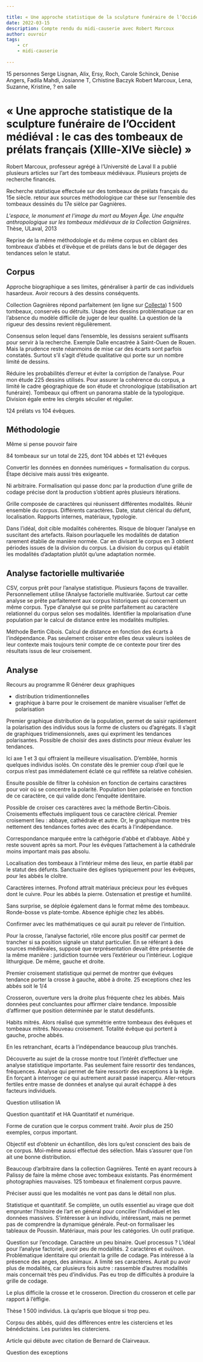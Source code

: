 ```yaml
---

title: « Une approche statistique de la sculpture funéraire de l’Occident médiéval : le cas des tombeaux de prélats français (XIIIe-XIVe siècle) »
date: 2022-03-15
description: Compte rendu du midi-causerie avec Robert Marcoux
author: ouvroir
tags:
    - cr
    - midi-causerie
    
---
```


15 personnes
Serge Lisgnan, Alix, Ersy, Roch, Carole Schinck, Denise Angers, Fadila Mahdi, Josianne T, Crhistine Baczyk
Robert Marcoux, Lena, Suzanne, Kristine, ? en salle

# « Une approche statistique de la sculpture funéraire de l’Occident médiéval : le cas des tombeaux de prélats français (XIIIe-XIVe siècle) »

Robert Marcoux, professeur agrégé à l’Université de Laval Il a publié plusieurs articles sur l’art des tombeaux médiévaux. Plusieurs projets de recherche financés. 

Recherche statistique effectuée sur des tombeaux de prélats français du 15e siècle. retour aux sources méthodologique car thèse sur l’ensemble des tombeaux dessinés du 17e sièlce par Gagnières.

*L'espace, le monument et l'image du mort au Moyen Âge. Une enquête anthropologique sur les tombeaux médiévaux de la Collection Gaignières*. Thèse, ULaval, 2013

Reprise de la même méthodologie et du même corpus en ciblant des tombreaux d’abbés et d’évêque et de prélats dans le but de dégager des tendances selon le statut.

## Corpus

Approche biographique a ses limites, généraliser à partir de cas individuels hasardeux. Avoir recours à des dessins conséquents.

Collection Gagnières répond parfaitement (en ligne sur [Collecta](https://www.collecta.fr))
1 500 tombeaux, conservés ou détruits. Usage des dessins problématique car en l’absence du modèle difficile de juger de leur qualité. La question de la rigueur des dessins revient régulièrement.

Consensus selon lequel dans l’ensemble, les dessisns seraient suffisants pour servir à la recherche. Exemple Dalle encastrée à Saint-Ouen de Rouen.
Mais la prudence reste néanmoins de mise car des écarts sont parfois constatés. Surtout s’il s’agit d’étude qualitative qui porte sur un nombre limité de dessins.

Réduire les probabilités d’erreur et éviter la corription de l’analyse.
Pour mon étude 225 dessins utilisés. Pour assurer la cohérence du corpus, a limité le cadre géographique de son étude et chronologique (stabilisation art funéraire). Tombeaux qui offrent un panorama stable de la typologique. Division égale entre les clergés séculier et régulier.

124 prélats vs 104 évêques. 

## Méthodologie

Même si pense pouvoir faire 


84 tombeaux sur un total de 225, dont 104 abbés et 121 évêques

Convertir les données en données numériques = formalisation du corpus.
Étape décisive mais aussi très exigeante. 

Ni arbitraire. Formalisation qui passe donc par la production d’une grille de codage précise dont la production s’obtient après plusieurs itérations.

Grille composée de caractères qui réunissent différentes modalités. Réunir ensemble du corpus. Différents caractères. Date, statut clérical du défunt, localisation. Rapports internes, matériaux, typologie.

Dans l’idéal, doit cible modalités cohérentes. Risque de bloquer l’analyse en suscitant des artefacts. Raison pourlaquelle les modalités de datation rarement établie de manière normée. Car en divisant le corpus en 3 obtient périodes issues de la division du corpus.
La division du corpus qui établit les modalités d’adaptation plutôt qu’une adaptation normée.


## Analyse factorielle multivariée

CSV, corpus prêt pour l’analyse statistique.
Plusieurs façons de travailler. Personnellement utilise l’Analyse factorielle multivariée. Surtout car cette analyse se prête parfaitement aux corpus historiques qui concernent un même corpus.
Type d’analyse qui se prête parfaitement au caractère relationnel du corpus selon ses modalités. Identifier la mpolarisation d’une population par le calcul de distance entre les modalités multiples.

Méthode Bertin Cibois.
Calcul de distance en fonction des écarts à l’indépendance. 
Pas seulement croiser entre elles deux valeurs isolées de leur contexte mais toujours tenir compte de ce contexte pour tirer des résultats issus de leur croisement.

## Analyse

Recours au programme R
Générer deux graphiques
- distribution tridimentionnelles
- graphique à barre pour le croisement de manière visualiser l’effet de polarisation

Premier graphique distribution de la population, permet de saisir rapidement la polarisation des individus sous la forme de clusters ou d’agrégats. Il s’agit de graphiques tridimensionnels, axes qui expriment les tendances polarisantes. Possible de choisir des axes distincts pour mieux évaluer les tendances.

Ici axe 1 et 3 qui offraient la meilleure visualisation.
D’emblée, hormis quelques individus isolés. On constate dès le premier coup d’œil que le corpus n’est pas immédiatement éclaté ce qui reflfète sa relative cohésien.

Ensuite possible de filtrer la cohésion en fonction de certains caractères pour voir où se concentre la polarité.
Population bien polarisée en fonction de ce caractère, ce qui valide donc l’enquête identitaire.

Possible de croiser ces caractères avec la méthode Bertin-Cibois.
Croisements effectués impliquent tous ce caractère clérical.
Premier croisement lieu : abbaye, cathédrale et autre. Or, le graphique montre très nettement des tendances fortes avec des écarts à l’indépendance.

Correspondance marquée entre la cathégorie d’abbé et d’abbaye. Abbé y reste souvent après sa mort.
Pour les évêques l’attachement à la cathédrale moins important mais pas absolu.

Localisation des tombeaux à l’intérieur même des lieux, en partie établi par le statut des défunts. Sanctuaire des églises typiquement pour les évêques, pour les abbés le cloître.

Caractères internes. Profond attrait matériaux précieux pour les évêques dont le cuivre. Pour les abbés la pierre.
Ostensation et prestige et humilité.

Sans surprise, se déploie également dans le format même des tombeaux. Ronde-bosse vs plate-tombe.
Absence éphigie chez les abbés.

Confirmer avec les mathématiques ce qui aurait pu relever de l’intuition. 

Pour la crosse, l’analyse factoriel, rôle encore plus positif car permet de trancher si sa position signale un statut particulier. En se référant à des sources médiévales, supposé que rerprésentation devait être présentée de la même manière : juridiction tournée vers l’extérieur ou l’intérieur. Logique lithurgique. De même, gauche et droite.

Premier croisement statistique qui permet de montrer que évêques tendance porter la crosse à gauche, abbé à droite.
25 exceptions chez les abbés soit le 1/4

Crosseron, ouverture vers la droite plus fréquente chez les abbés. Mais données peut concluantes pour affirmer claire tendance. Impossible d’affirmer que position déterminée par le statut desdéfunts.

Habits mitrés. Alors réalisé que symmétrie entre tombeaux des évêques et tombeaux mitrés. Nouveau croisement. Totalité évêque qui portent à gauche, proche abbés.

En les retranchant, écarts à l’indépendance beaucoup plus tranchés.

Découverte au sujet de la crosse montre tout l’intérêt d’effectuer une analyse statistique importante. Pas seulement faire ressortir des tendances, fréquences. Analyse qui permet de faire ressortir des exceptions à la règle. En forçant à interroger ce qui autrement aurait passé inaperçu. Aller-retours fertiles entre masse de données et analyse qui aurait échappé à des facteurs individuels.


Question utilisation IA 

Question quantitatif et HA
Quantitatif et numérique.

Forme de curation que le corpus comment traité. Avoir plus de 250 exemples, corpus important.

Objectif est d’obtenir un échantillon, dès lors qu’est conscient des bais de ce corpus. Moi-même aussi effectué des sélection. Mais s’assurer que l’on ait une bonne distribution.

Beaucoup d’arbitraire dans la collection Gagnières.
Tenté en ayant recours à Palissy de faire la même chose avec tombeaux existants. Pas énormément photographies mauvaises. 125 tombeaux et finalement corpus pauvre.

Préciser aussi que les modalités ne vont pas dans le détail non plus.

Statistique et quantitatif. Se complète, un outils essentiel au virage que doit emprunter l’histoire de l’art en général pour concilier l’individuel et les données massives. S’intéresser à un individu, intéressant, mais ne permet pas de comprendre la dynamique générale. Peut-on formalisaer les tableaux de Poussin. Matériaux, mais pour les catégories. Un outil pratique.

Question sur l’encodage. Caractère un peu binaire.
Quel processus ?
L’idéal pour l’analyse factoriel, avoir peu de modalités. 2 caractères et oui/non.
Problématique identitaire qui orientait la grille de codage. Pas intéressé à la présence des anges, des animaux. A limité ses caractères. Aurait pu avoir plus de modalités, car plusieurs fois autre : rassemble d’autres modalités mais concernait très peu d’individus. Pas eu trop de difficultés à produire la grille de codage.

Le plus difficile la crosse et le crosseron. Direction du crosseron et celle par rapport à l’éffigie.

Thèse 1 500 individus. Là qu’apris que bloque si trop peu.

Corpsu des abbés, quid des différences entre les cisterciens et les bénédictains. Les puristes les cisterciens.

Article qui débute avec citation de Bernard de Clairveaux.

Question des exceptions